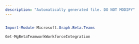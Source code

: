 ```yaml
---
description: "Automatically generated file. DO NOT MODIFY"
---
```


```powershell

Import-Module Microsoft.Graph.Beta.Teams

Get-MgBetaTeamworkWorkforceIntegration

```